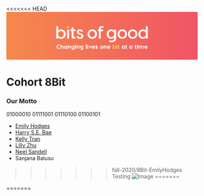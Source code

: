 <<<<<<< HEAD
![Bits of Good](/assets/header.png)
# Cohort 8Bit



### Our Motto
01000010 01111001 01110100 01100101

* [Emily Hodges](https://github.com/EmilySH21)
* [Harry S.E. Bae](https://github.com/harrysedev)
* [Kelly Tran](https://github.com/kellytran3k)
* [Lilly Zhu](https://github.com/lilliniunni)
* [Neel Sandell](https://github.com/nsandell123)
* Sanjana Balusu
>>>>>>> fall-2020/8Bit-EmilyHodges
Testing
![Image](https://img.pokemondb.net/artwork/large/vulpix.jpg)
=======

=======



